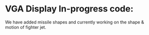 # VGA Display In-progress code:

We have added missile shapes and currently working on the shape & motion of fighter jet.
